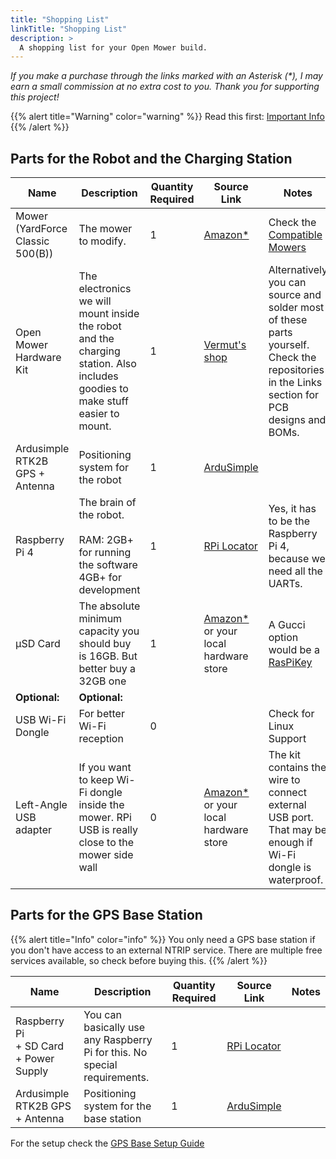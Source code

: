 ```yaml
---
title: "Shopping List"
linkTitle: "Shopping List"
description: >
  A shopping list for your Open Mower build.	
---
```


_If you make a purchase through the links marked with an Asterisk (*), I may earn a small commission at no extra cost to you. Thank you for supporting this project!_

{{% alert title="Warning" color="warning" %}}
Read this first: [Important Info](/docs/getting-started/#important-info)
{{% /alert %}}


## Parts for the Robot and the Charging Station

| Name                               | Description                                                                                                                   | Quantity Required | Source Link                                                                        | Notes                                                                                                                                      |
|------------------------------------|-------------------------------------------------------------------------------------------------------------------------------|-------------------|------------------------------------------------------------------------------------|--------------------------------------------------------------------------------------------------------------------------------------------|
| Mower<br>(YardForce Classic 500(B)) | The mower to modify.                                                                                                         | 1                 | [Amazon*](https://amzn.to/3NWgIxk)                                                  | Check the [Compatible Mowers](/docs/knowledge-base/compatible-mowers/)                                                                     |
| Open Mower Hardware Kit            | The electronics we will mount inside the robot and the charging station. Also includes goodies to make stuff easier to mount. | 1                 | [Vermut's shop](https://shop.devops.care/10-openmower)                             | Alternatively you can source and solder most of these parts yourself. Check the repositories in the Links section for PCB designs and BOMs. |
| Ardusimple RTK2B GPS + Antenna     | Positioning system for the robot                                                                                              | 1                 | [ArduSimple](https://www.ardusimple.com/product/simplertk2b-basic-starter-kit-ip65/) |                                                                                                                                            |
| Raspberry Pi 4                     | The brain of the robot.<br><br>RAM: 2GB+ for running the software<br>4GB+ for development                                     | 1                 | [RPi Locator](https://rpilocator.com/?cat=PI4&instock)                             | Yes, it has to be the Raspberry Pi 4, because we need all the UARTs.                                                                       |
| µSD Card                           | The absolute minimum capacity you should buy is 16GB. But better buy a 32GB one                                               | 1                 | [Amazon*](https://amzn.to/3EeWBXj) or your local hardware store                     | A Gucci option would be a [RasPiKey](https://www.uugear.com/product/raspikey-plug-and-play-emmc-module-for-raspberry-pi/)                  |
| **Optional:**                      | **Optional:**                                                                                                                 |                   |                                                                                    |                                                                                                                                            |
| USB Wi-Fi Dongle                   | For better Wi-Fi reception                                                                                                    | 0                 |                                                                                    | Check for Linux Support                                                                                                                    |
| Left-Angle USB adapter             | If you want to keep Wi-Fi dongle inside the mower. RPi USB is really close to the mower side wall                             | 0                 | [Amazon*](https://amzn.to/3ukNAIj) or your local hardware store                     | The kit contains the wire to connect external USB port. That may be enough if Wi-Fi dongle is waterproof.                                  |


## Parts for the GPS Base Station

{{% alert title="Info" color="info" %}}
You only need a GPS base station if you don't have access to an external NTRIP service. There are multiple free services available, so check before buying this.
{{% /alert %}}

| Name                                            | Description                                                               | Quantity Required | Source Link                                                            | Notes |
|-------------------------------------------------|---------------------------------------------------------------------------|-------------------|------------------------------------------------------------------------|-------|
| Raspberry Pi<br>+ SD Card<br>+ Power Supply     | You can basically use any Raspberry Pi for this. No special requirements. | 1                 | [RPi Locator](https://rpilocator.com/?cat=PI4&instock)                               |       |
| Ardusimple RTK2B GPS + Antenna                  | Positioning system for the base station                                   | 1                 | [ArduSimple](https://www.ardusimple.com/product/simplertk2b-basic-starter-kit-ip65/) |       |

For the setup check the [GPS Base Setup Guide](/docs/knowledge-base/rtk-base-setup/)
